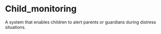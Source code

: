 # Child_monitoring
A system that enables children to alert parents or guardians during distress situations.
